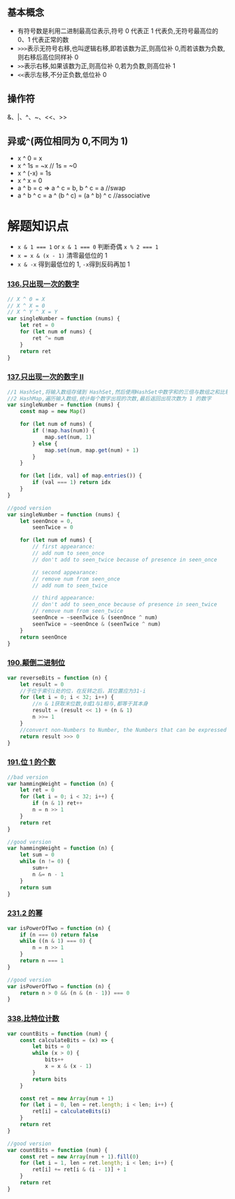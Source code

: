 ## 基本概念

- 有符号数是利用二进制最高位表示,符号 0 代表正 1 代表负,无符号最高位的 0、1 代表正常的数
- `>>>`表示无符号右移,也叫逻辑右移,即若该数为正,则高位补 0,而若该数为负数,则右移后高位同样补 0
- `>>`表示右移,如果该数为正,则高位补 0,若为负数,则高位补 1
- `<<`表示左移,不分正负数,低位补 0

## 操作符

&、|、^、~、<<、>>

## 异或`^`(两位相同为 0,不同为 1)

- x ^ 0 = x
- x ^ 1s = ~x // 1s = ~0
- x ^ (-x) = 1s
- x ^ x = 0
- a ^ b = c => a ^ c = b, b ^ c = a //swap
- a ^ b ^ c = a ^ (b ^ c) = (a ^ b) ^ c //associative

# 解题知识点

- `x & 1 === 1` or `x & 1 === 0` 判断奇偶 `x % 2 === 1`
- `x = x & (x - 1)` 清零最低位的 1
- `x & -x` 得到最低位的 1, `-x`得到反码再加 1

### [136.只出现一次的数字](https://leetcode-cn.com/problems/single-number/)

```javascript {.line-numbers}
// X ^ 0 = X
// X ^ X = 0
// X ^ Y ^ X = Y
var singleNumber = function (nums) {
	let ret = 0
	for (let num of nums) {
		ret ^= num
	}
	return ret
}
```

### [137.只出现一次的数字 II](https://leetcode-cn.com/problems/single-number-ii/)

```javascript {.line-numbers}
//1 HashSet,将输入数组存储到 HashSet,然后使用HashSet中数字和的三倍与数组之和比较
//2 HashMap,遍历输入数组,统计每个数字出现的次数,最后返回出现次数为 1 的数字
var singleNumber = function (nums) {
	const map = new Map()

	for (let num of nums) {
		if (!map.has(num)) {
			map.set(num, 1)
		} else {
			map.set(num, map.get(num) + 1)
		}
	}

	for (let [idx, val] of map.entries()) {
		if (val === 1) return idx
	}
}

//good version
var singleNumber = function (nums) {
	let seenOnce = 0,
		seenTwice = 0

	for (let num of nums) {
		// first appearance:
		// add num to seen_once
		// don't add to seen_twice because of presence in seen_once

		// second appearance:
		// remove num from seen_once
		// add num to seen_twice

		// third appearance:
		// don't add to seen_once because of presence in seen_twice
		// remove num from seen_twice
		seenOnce = ~seenTwice & (seenOnce ^ num)
		seenTwice = ~seenOnce & (seenTwice ^ num)
	}
	return seenOnce
}
```

### [190.颠倒二进制位](https://leetcode-cn.com/problems/reverse-bits/)

```javascript {.line-numbers}
var reverseBits = function (n) {
	let result = 0
	//于位于索引i处的位，在反转之后，其位置应为31-i
	for (let i = 0; i < 32; i++) {
		//n & 1获取末位数,0或1与1相与,都等于其本身
		result = (result << 1) + (n & 1)
		n >>= 1
	}
	//convert non-Numbers to Number, the Numbers that can be expressed as 32-bit unsigned ints
	return result >>> 0
}
```

### [191.位 1 的个数](https://leetcode-cn.com/problems/number-of-1-bits/)

```javascript {.line-numbers}
//bad version
var hammingWeight = function (n) {
	let ret = 0
	for (let i = 0; i < 32; i++) {
		if (n & 1) ret++
		n = n >> 1
	}
	return ret
}

//good version
var hammingWeight = function (n) {
	let sum = 0
	while (n != 0) {
		sum++
		n &= n - 1
	}
	return sum
}
```

### [231.2 的幂](https://leetcode-cn.com/problems/power-of-two/)

```javascript {.line-numbers}
var isPowerOfTwo = function (n) {
	if (n === 0) return false
	while ((n & 1) === 0) {
		n = n >> 1
	}
	return n === 1
}

//good version
var isPowerOfTwo = function (n) {
	return n > 0 && (n & (n - 1)) === 0
}
```

### [338.比特位计数](https://leetcode-cn.com/problems/counting-bits/)

```javascript {.line-numbers}
var countBits = function (num) {
	const calculateBits = (x) => {
		let bits = 0
		while (x > 0) {
			bits++
			x = x & (x - 1)
		}
		return bits
	}

	const ret = new Array(num + 1)
	for (let i = 0, len = ret.length; i < len; i++) {
		ret[i] = calculateBits(i)
	}
	return ret
}

//good version
var countBits = function (num) {
	const ret = new Array(num + 1).fill(0)
	for (let i = 1, len = ret.length; i < len; i++) {
		ret[i] += ret[i & (i - 1)] + 1
	}
	return ret
}
```
